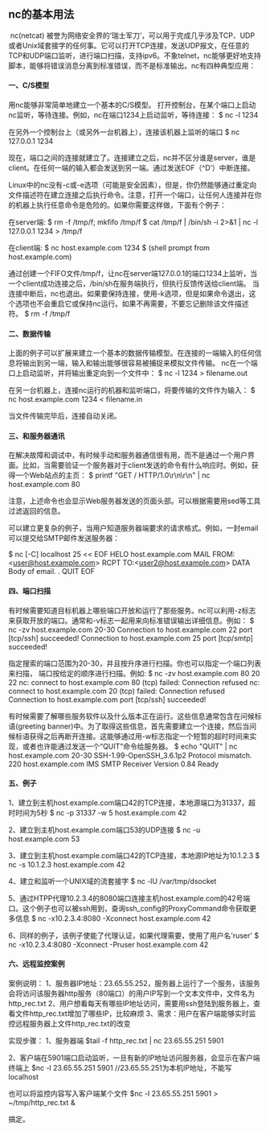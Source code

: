 ## nc的基本用法

​    nc(netcat) 被誉为网络安全界的‘瑞士军刀’，可以用于完成几乎涉及TCP、UDP或者Unix域套接字的任何事。它可以打开TCP连接，发送UDP报文，在任意的TCP和UDP端口监听，进行端口扫描，支持ipv6。不象telnet，nc能够更好地支持脚本，能够将错误消息分离到标准错误，而不是标准输出。nc有四种典型应用：

#### 一、C/S模型

用nc能够非常简单地建立一个基本的C/S模型。
打开控制台，在某个端口上启动nc监听，等待连接。例如，nc在端口1234上启动监听，等待连接：
$ nc -l 1234 

在另外一个控制台上（或另外一台机器上），连接该机器上监听的端口 
$ nc 127.0.0.1 1234

现在，端口之间的连接就建立了。连接建立之后，nc并不区分谁是server，谁是client。在任何一端的输入都会发送到另一端。通过发送EOF（^D’）中断连接。

Linux中的nc没有-c或-e选项（可能是安全因素），但是，你仍然能够通过重定向文件描述符在建立连接之后执行命令。注意，打开一个端口，让任何人连接并在你的机器上执行任意命令是危险的。如果你需要这样做，下面有个例子：

在server端:
$ rm -f /tmp/f; mkfifo /tmp/f
$ cat /tmp/f | /bin/sh -i 2>&1 | nc -l 127.0.0.1 1234 > /tmp/f

在client端:
$ nc host.example.com 1234
$ (shell prompt from host.example.com)

通过创建一个FIFO文件/tmp/f，让nc在server端127.0.0.1的端口1234上监听，当一个client成功连接之后，/bin/sh在服务端执行，但执行反馈传送给client端。
当连接中断后，nc也退出。如果要保持连接，使用-k选项，但是如果命令退出，这个选项也不会重启它或保持nc运行。如果不再需要，不要忘记删除该文件描述符。
$ rm -f /tmp/f

#### 二、数据传输

上面的例子可以扩展来建立一个基本的数据传输模型。在连接的一端输入的任何信息将输出到另一端，输入和输出能够很容易被捕捉来模拟文件传输。
nc在一个端口上启动监听，并将输出重定向到一个文件中：
$ nc -l 1234 > filename.out

在另一台机器上，连接nc运行的机器和监听端口，将要传输的文件作为输入：
$ nc host.example.com 1234 < filename.in

当文件传输完毕后，连接自动关闭。

#### 三、和服务器通讯

在解决故障和调试中，有时候手动和服务器通信很有用，而不是通过一个用户界面。比如，当需要验证一个服务器对于client发送的命令有什么响应时。例如，获得一个Web站点的主页：
$ printf "GET / HTTP/1.0\r\n\r\n" | nc host.example.com 80

注意，上述命令也会显示Web服务器发送的页面头部。可以根据需要用sed等工具过滤返回的信息。 

可以建立更复杂的例子，当用户知道服务器端要求的请求格式。例如，一封email可以提交给SMTP邮件发送服务器：

$ nc [-C] localhost 25 << EOF
HELO host.example.com
MAIL FROM:<[user@host.example.com](mailto:user@host.example.com)>
RCPT TO:<[user2@host.example.com](mailto:user2@host.example.com)>
DATA
Body of email.
.
QUIT
EOF

#### 四、端口扫描

有时候需要知道目标机器上哪些端口开放和运行了那些服务。nc可以利用-z标志来获取开放的端口。通常和-v标志一起用来向标准错误输出详细信息。例如：
$ nc -zv host.example.com 20-30
Connection to host.example.com 22 port [tcp/ssh] succeeded!
Connection to host.example.com 25 port [tcp/smtp] succeeded!

指定搜索的端口范围为20-30，并且按升序进行扫描。你也可以指定一个端口列表来扫描， 端口按给定的顺序进行扫描。例如:
$ nc -zv host.example.com 80 20 22
nc: connect to host.example.com 80 (tcp) failed: Connection refused
nc: connect to host.example.com 20 (tcp) failed: Connection refused
Connection to host.example.com port [tcp/ssh] succeeded!

有时候需要了解哪些服务软件以及什么版本正在运行。这些信息通常包含在问候标语(greeting banner)中。为了取得这些信息，首先需要建立一个连接，然后当问候标语获得之后再断开连接。这能够通过用-w标志指定一个短暂的超时时间来实现，或者也许能通过发送一个“QUIT”命令给服务器。
$ echo "QUIT" | nc host.example.com 20-30
SSH-1.99-OpenSSH_3.6.1p2
Protocol mismatch.
220 host.example.com IMS SMTP Receiver Version 0.84 Ready

#### 五、例子

1、建立到主机host.example.com端口42的TCP连接，本地源端口为31337，超时时间为5秒
$ nc -p 31337 -w 5 host.example.com 42

2、建立到主机host.example.com端口53的UDP连接
$ nc -u host.example.com 53

3、建立到主机host.example.com端口42的TCP连接，本地源IP地址为10.1.2.3 
$ nc -s 10.1.2.3 host.example.com 42

4、建立和监听一个UNIX域的流套接字
$ nc -lU /var/tmp/dsocket

5、通过HTPP代理10.2.3.4的8080端口连接主机host.example.com的42号端口。这个例子也可以被ssh用到，查询ssh_config的ProxyCommand命令获取更多信息
$ nc -x10.2.3.4:8080 -Xconnect host.example.com 42

6、同样的例子，该例子使能了代理认证，如果代理需要，使用了用户名'ruser'
$ nc -x10.2.3.4:8080 -Xconnect -Pruser host.example.com 42

#### 六、远程监控案例

案例说明：
1、服务器IP地址：23.65.55.252，服务器上运行了一个服务，该服务会将访问该服务器http服务（80端口）的用户IP写到一个文本文件中，文件名为http_rec.txt
2、用户想看每天有哪些IP地址访问，需要用ssh登陆到服务器上，查看文件http_rec.txt增加了哪些IP，比较麻烦
3、需求：用户在客户端能够实时监控远程服务器上文件http_rec.txt的改变

实现步骤：
1、服务器端
$tail -f http_rec.txt | nc 23.65.55.251 5901

2、客户端在5901端口启动监听，一旦有新的IP地址访问服务器，会显示在客户端终端上
$nc -l 23.65.55.251 5901 //23.65.55.251为本机IP地址，不能写localhost

也可以将监控内容写入客户端某个文件
$nc -l 23.65.55.251 5901 > ~/tmp/http_rec.txt &

搞定。